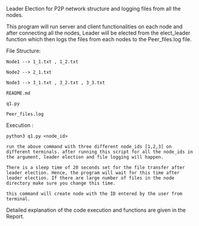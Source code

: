 Leader Election for P2P network structure and logging files from all the nodes.

This program will run server and client functionalities on each node and after connecting all the nodes, Leader will be elected from the elect_leader function which then logs the files from each nodes to the Peer_files.log file.

File Structure: 

    Node1 --> 1_1.txt , 1_2.txt

    Node2 --> 2_1.txt

    Node3 --> 3_1.txt , 3_2.txt , 3_3.txt

    README.md

    q1.py

    Peer_files.log

Execution :

    python3 q1.py <node_id>

    run the above command with three different node_ids [1,2,3] on different terminals. after running this script for all the node_ids in the argument, leader election and file logging will happen.

    There is a sleep time of 20 seconds set for the file transfer after leader election. Hence, the program will wait for this time after leader election. If there are large number of files in the node directory make sure you change this time.

    this command will create node with the ID entered by the user from terminal.


Detailed explanation of the code execution and functions are given in the Report.